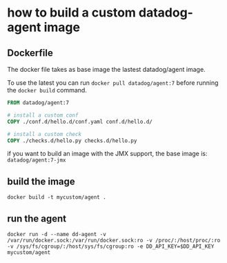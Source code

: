 # how to build a custom datadog-agent image

## Dockerfile

The docker file takes as base image the lastest datadog/agent image.

To use the latest you can run `docker pull datadog/agent:7` before running the `docker build` command.

```dockerfile
FROM datadog/agent:7

# install a custom conf
COPY ./conf.d/hello.d/conf.yaml conf.d/hello.d/

# install a custom check
COPY ./checks.d/hello.py checks.d/hello.py

```

if you want to build an image with the JMX support, the base image is: `datadog/agent:7-jmx`

## build the image

```shell
docker build -t mycustom/agent .
```

## run the agent

```shell
docker run -d --name dd-agent -v /var/run/docker.sock:/var/run/docker.sock:ro -v /proc/:/host/proc/:ro -v /sys/fs/cgroup/:/host/sys/fs/cgroup:ro -e DD_API_KEY=$DD_API_KEY mycustom/agent

```
